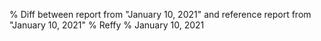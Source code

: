 % Diff between report from "January 10, 2021" and reference report from "January 10, 2021"
% Reffy
% January 10, 2021

